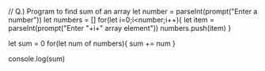 // Q.) Program to find sum of an array
let number = parseInt(prompt("Enter a number"))
let numbers = []
for(let i=0;i<number;i++){
    let item = parseInt(prompt("Enter "+i+" array element"))
    numbers.push(item)
}

let sum = 0
for(let num of numbers){
    sum += num
}

console.log(sum)
